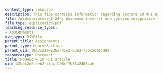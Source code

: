 ```yaml
---
content_type: resource
description: This file contains information regarding lecture 10 RFI article.
file: /media/courses/1-264j-database-internet-and-systems-integration-technologies-fall-2013/42bec2d6eeb2cfacb98c7b31a2d63cae_MIT1_264JF13_HW10_RFI.pdf
file_type: application/pdf
learning_resource_types:
- Assignments
ocw_type: OCWFile
parent_title: Assignments
parent_type: CourseSection
parent_uid: a0a3c216-926e-4ae3-63e2-730c50fecd92
resourcetype: Document
title: Homework 10 RFI article
uid: 42bec2d6-eeb2-cfac-b98c-7b31a2d63cae
---
```

